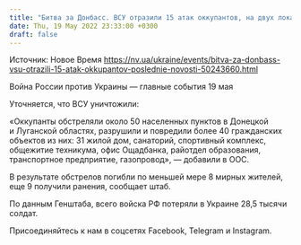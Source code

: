 ```yaml
---
title: "Битва за Донбасс. ВСУ отразили 15 атак оккупантов, на двух локациях продолжаются бои — штаб ООС"
date: Thu, 19 May 2022 23:33:00 +0300
draft: false
---
```

Источник: Новое Время https://nv.ua/ukraine/events/bitva-za-donbass-vsu-otrazili-15-atak-okkupantov-poslednie-novosti-50243660.html


Война России против Украины — главные события 19 мая

Уточняется, что ВСУ уничтожили:

«Оккупанты обстреляли около 50 населенных пунктов в Донецкой и Луганской областях, разрушили и повредили более 40 гражданских объектов из них: 31 жилой дом, санаторий, спортивный комплекс, общежитие техникума, офис Ощадбанка, райотдел образования, транспортное предприятие, газопровод», — добавили в ООС.

В результате обстрелов погибли по меньшей мере 8 мирных жителей, еще 9 получили ранения, сообщает штаб. 

По данным Генштаба, всего войска РФ потеряли в Украине 28,5 тысячи солдат. 

Присоединяйтесь к нам в соцсетях Facebook, Telegram и Instagram.
